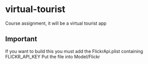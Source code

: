 # virtual-tourist
Course assignment, it will be a virtual tourist app

## Important
If you want to build this you must add the FlickrApi.plist containing FLICKR_API_KEY
Put the file into Model/Flickr
